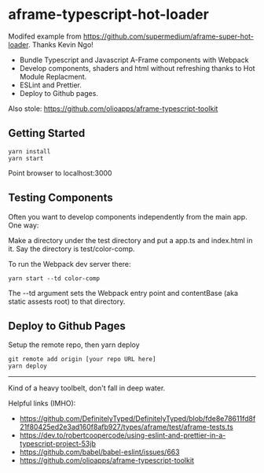 # aframe-typescript-hot-loader

Modifed example from https://github.com/supermedium/aframe-super-hot-loader.  Thanks Kevin Ngo!

- Bundle Typescript and Javascript A-Frame components with Webpack
- Develop components, shaders and html without refreshing thanks to Hot Module Replacment.
- ESLint and Prettier.
- Deploy to Github pages.

Also stole: https://github.com/olioapps/aframe-typescript-toolkit

## Getting Started
```
yarn install
yarn start
```
Point browser to localhost:3000

## Testing Components
Often you want to develop components independently from the main app.  One way:

Make a directory under the test directory and put a app.ts and index.html in it.  Say the directory is test/color-comp.

To run the Webpack dev server there:
```
yarn start --td color-comp
```
The --td argument sets the Webpack entry point and contentBase (aka static assests root) to that directory.

## Deploy to Github Pages
Setup the remote repo, then yarn deploy
```
git remote add origin [your repo URL here]
yarn deploy
```

------------


Kind of a heavy toolbelt, don't fall in deep water.

Helpful links (IMHO):
- https://github.com/DefinitelyTyped/DefinitelyTyped/blob/fde8e78611fd8f21f80425ed2e3ad160f8afb927/types/aframe/test/aframe-tests.ts
- https://dev.to/robertcoopercode/using-eslint-and-prettier-in-a-typescript-project-53jb
- https://github.com/babel/babel-eslint/issues/663
- https://github.com/olioapps/aframe-typescript-toolkit
